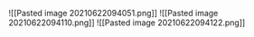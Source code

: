 ![[Pasted image 20210622094051.png]]
![[Pasted image 20210622094110.png]]
![[Pasted image 20210622094122.png]]